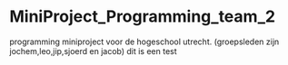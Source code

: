 # MiniProject_Programming_team_2
programming miniproject voor de hogeschool utrecht. (groepsleden zijn jochem,leo,jip,sjoerd en jacob) dit is een test
